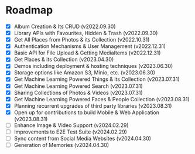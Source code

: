 # Roadmap
- [x] Album Creation & Its CRUD (v2022.09.30)
- [x] Library APIs with Favourites, Hidden & Trash (v2022.09.30)
- [x] Get All Places from Photos & its Collection (v2022.10.31)
- [x] Authentication Mechanisms & User Management (v2022.12.31)
- [x] Basic API for File Upload & Getting MediaItems (v2022.12.31)
- [x] Get Places & its Collection (v2023.04.30)
- [x] Demos including deployment & hosting techniques (v2023.06.30)
- [x] Storage options like Amazon S3, Minio, etc. (v2023.06.30)
- [x] Get Machine Learning Powered Things & its Collection (v2023.07.31)
- [x] Get Machine Learning Powered Search (v2023.07.31)
- [x] Sharing Collections of Photos & Videos (v2023.07.31)
- [x] Get Machine Learning Powered Faces & People Collection (v2023.08.31)
- [x] Planning recurrent upgrades of third party libraries (v2023.08.31)
- [x] Open up for contributions to build Mobile & Web Application (v2023.08.31)
- [ ] Enhance Image & Video Support (v2024.02.29)
- [ ] Improvements to E2E Test Suite (v2024.02.29)
- [ ] Sync content from Social Media Websites (v2024.04.30)
- [ ] Generation of Memories (v2024.04.30)
